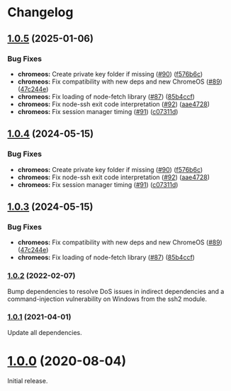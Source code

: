 # Changelog

## [1.0.5](https://github.com/joeyparrish/generic-webdriver-server/compare/chromeos-webdriver-server-v1.0.4...chromeos-webdriver-server-v1.0.5) (2025-01-06)


### Bug Fixes

* **chromeos:** Create private key folder if missing ([#90](https://github.com/joeyparrish/generic-webdriver-server/issues/90)) ([f576b6c](https://github.com/joeyparrish/generic-webdriver-server/commit/f576b6ccd9a80328af79257dda9ea6db0d0c94f2))
* **chromeos:** Fix compatibility with new deps and new ChromeOS ([#89](https://github.com/joeyparrish/generic-webdriver-server/issues/89)) ([47c244e](https://github.com/joeyparrish/generic-webdriver-server/commit/47c244ed2a74eb62183eaffe7a0f84fe95811f0f))
* **chromeos:** Fix loading of node-fetch library ([#87](https://github.com/joeyparrish/generic-webdriver-server/issues/87)) ([85b4ccf](https://github.com/joeyparrish/generic-webdriver-server/commit/85b4ccfc2fa1a8f5af6fa678a0dcda0b1a2f4f0c))
* **chromeos:** Fix node-ssh exit code interpretation ([#92](https://github.com/joeyparrish/generic-webdriver-server/issues/92)) ([aae4728](https://github.com/joeyparrish/generic-webdriver-server/commit/aae472800db99e6f947e52a4c616ba5602934735))
* **chromeos:** Fix session manager timing ([#91](https://github.com/joeyparrish/generic-webdriver-server/issues/91)) ([c07311d](https://github.com/joeyparrish/generic-webdriver-server/commit/c07311d936ac3efb3640a2300d74b3ac1421fe67))

## [1.0.4](https://github.com/shaka-project/generic-webdriver-server/compare/chromeos-webdriver-server-v1.0.3...chromeos-webdriver-server-v1.0.4) (2024-05-15)


### Bug Fixes

* **chromeos:** Create private key folder if missing ([#90](https://github.com/shaka-project/generic-webdriver-server/issues/90)) ([f576b6c](https://github.com/shaka-project/generic-webdriver-server/commit/f576b6ccd9a80328af79257dda9ea6db0d0c94f2))
* **chromeos:** Fix node-ssh exit code interpretation ([#92](https://github.com/shaka-project/generic-webdriver-server/issues/92)) ([aae4728](https://github.com/shaka-project/generic-webdriver-server/commit/aae472800db99e6f947e52a4c616ba5602934735))
* **chromeos:** Fix session manager timing ([#91](https://github.com/shaka-project/generic-webdriver-server/issues/91)) ([c07311d](https://github.com/shaka-project/generic-webdriver-server/commit/c07311d936ac3efb3640a2300d74b3ac1421fe67))

## [1.0.3](https://github.com/shaka-project/generic-webdriver-server/compare/chromeos-webdriver-server-v1.0.2...chromeos-webdriver-server-v1.0.3) (2024-05-15)


### Bug Fixes

* **chromeos:** Fix compatibility with new deps and new ChromeOS ([#89](https://github.com/shaka-project/generic-webdriver-server/issues/89)) ([47c244e](https://github.com/shaka-project/generic-webdriver-server/commit/47c244ed2a74eb62183eaffe7a0f84fe95811f0f))
* **chromeos:** Fix loading of node-fetch library ([#87](https://github.com/shaka-project/generic-webdriver-server/issues/87)) ([85b4ccf](https://github.com/shaka-project/generic-webdriver-server/commit/85b4ccfc2fa1a8f5af6fa678a0dcda0b1a2f4f0c))

### [1.0.2](https://github.com/shaka-project/generic-webdriver-server/compare/chromeos-webdriver-server-v1.0.1...chromeos-webdriver-server-v1.0.2) (2022-02-07)

Bump dependencies to resolve DoS issues in indirect dependencies and a
command-injection vulnerability on Windows from the ssh2 module.

### [1.0.1](https://github.com/shaka-project/generic-webdriver-server/compare/chromeos-webdriver-server-v1.0.0...chromeos-webdriver-server-v1.0.1) (2021-04-01)

Update all dependencies.

# [1.0.0](https://github.com/shaka-project/generic-webdriver-server/commit/72100d7dffb4997d47360d5f0d81ae1409d6200b) (2020-08-04)

Initial release.

